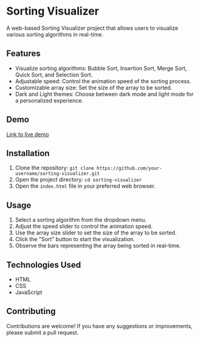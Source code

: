 # Sorting Visualizer

A web-based Sorting Visualizer project that allows users to visualize various sorting algorithms in real-time.

## Features

- Visualize sorting algorithms: Bubble Sort, Insertion Sort, Merge Sort, Quick Sort, and Selection Sort.
- Adjustable speed: Control the animation speed of the sorting process.
- Customizable array size: Set the size of the array to be sorted.
- Dark and Light themes: Choose between dark mode and light mode for a personalized experience.

## Demo

[Link to live demo](https://https://main--amazing-belekoy-31d40a.netlify.app/)

## Installation

1. Clone the repository: `git clone https://github.com/your-username/sorting-visualizer.git`
2. Open the project directory: `cd sorting-visualizer`
3. Open the `index.html` file in your preferred web browser.

## Usage

1. Select a sorting algorithm from the dropdown menu.
2. Adjust the speed slider to control the animation speed.
3. Use the array size slider to set the size of the array to be sorted.
4. Click the "Sort" button to start the visualization.
5. Observe the bars representing the array being sorted in real-time.

## Technologies Used

- HTML
- CSS
- JavaScript

## Contributing

Contributions are welcome! If you have any suggestions or improvements, please submit a pull request.
